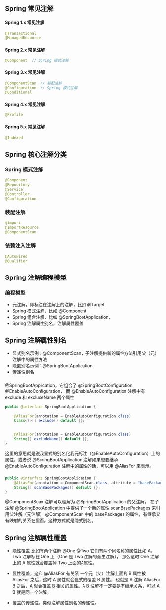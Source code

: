 
## Spring 常见注解
#### Spring 1.x 常见注解

```java
@Transactional
@ManagedResource
```

#### Spring 2.x 常见注解
```java
@Component  // Spring 模式注解
```

#### Spring 3.x 常见注解
```java
@ComponentScan  // 装配注解
@Configuration  // Spring 模式注解
@Conditional
```

#### Spring 4.x 常见注解
```java
@Profile
```

#### Spring 5.x 常见注解
```java
@Indexed
```

## Spring 核心注解分类

### Spring 模式注解
```java
@Component
@Repository
@Service
@Controller
@Configuration
```

### 装配注解
```java
@Import
@ImportResource
@ComponentScan
```
### 依赖注入注解
```java
@Autowired
@Qualifier
```

## Spring 注解编程模型

### 编程模型

* 元注解，即标注在注解上的注解，比如 @Target
* Spring 模式注解，比如 @Component
* Spring 组合注解，比如 @SpringBootApplication，
* Spring 注解属性别名，注解属性覆盖


## Spring 注解属性别名

* 显式别名示例：@ComponentScan，子注解提供新的属性方法引用父（元）注解中的属性方法
* 隐匿别名示例：@SpringBootApplication
* 传递性别名

###
@SpringBootApplication，它组合了 @SpringBootConfiguration @EnableAutoConfiguration，
而 @EnableAutoConfiguration 注解中有 exclude 和 excludeName 两个属性
```java
public @interface SpringBootApplication {
	
	@AliasFor(annotation = EnableAutoConfiguration.class)
	Class<?>[] exclude() default {};

	
	@AliasFor(annotation = EnableAutoConfiguration.class)
	String[] excludeName() default {};
}
```

这里的意思就是说我显式的别名化我元标注（@EnableAutoConfiguration）上的属性，或者说 @SpringBootApplication 
注解如果想要继承 @EnableAutoConfiguration 注解中的属性的话，可以用 @AliasFor 来表示。


### 
```java
public @interface SpringBootApplication {
    @AliasFor(annotation = ComponentScan.class, attribute = "basePackages")
    String[] scanBasePackages() default {};
}
```

@ComponentScan 注解可以理解为 @SpringBootApplication 的父注解，
在子注解  @SpringBootApplication 中提供了一个新的属性 scanBasePackages 来引用父注解（元注解） @ComponentScan
中的 basePackages 的属性，有继承又有映射的关系在里面。这种方式就是隐式别名。

## Spring 注解属性覆盖

* 隐性覆盖
比如有两个注解 @One @Two 它们有两个同名称的属性比如 A， Two 注解标在 One 上（One 是 Two 注解的派生注解），
那么这时 One 注解上的 A 属性就会覆盖掉 Two 上面的A属性。

* 显性覆盖，这和 @AliasFor 有关系
一个元（父）注解上面的 B 属性被 AliasFor 之后，这时 A 属性就会显式的覆盖 B 属性。
也就是 A 注解 AliasFor B 之后，A 就会覆盖 B 相关的属性。A B 注解不一定要是有继承关系，可以 A B 就是同一个注解。

* 覆盖的传递性，类似注解属性别名的传递性。